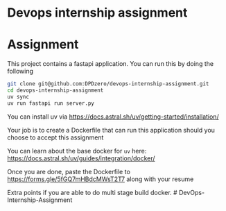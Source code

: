 # Devops internship assignment


# Assignment



This project contains a fastapi application. You can run this by doing the following


```bash
git clone git@github.com:DPDzero/devops-internship-assignment.git
cd devops-internship-assignment
uv sync
uv run fastapi run server.py
```


You can install uv via  https://docs.astral.sh/uv/getting-started/installation/


Your job is to create a Dockerfile that can run this application should you choose to accept this assignment

You can learn about the base docker for `uv` here: https://docs.astral.sh/uv/guides/integration/docker/


Once you are done, paste the Dockerfile to https://forms.gle/5fGQ7mHBdcMWsT2T7 along with your resume


Extra points if you are able to do multi stage build docker.
#   D e v O p s - I n t e r n s h i p - A s s i g n m e n t  
 